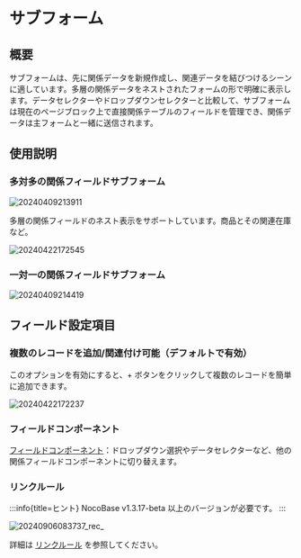 # サブフォーム

## 概要

サブフォームは、先に関係データを新規作成し、関連データを結びつけるシーンに適しています。多層の関係データをネストされたフォームの形で明確に表示します。データセレクターやドロップダウンセレクターと比較して、サブフォームは現在のページブロック上で直接関係テーブルのフィールドを管理でき、関係データは主フォームと一緒に送信されます。

## 使用説明

### 多対多の関係フィールドサブフォーム

![20240409213911](https://static-docs.nocobase.com/20240409213911.png)

多層の関係フィールドのネスト表示をサポートしています。商品とその関連在庫など。

![20240422172545](https://static-docs.nocobase.com/20240422172545.png)

### 一対一の関係フィールドサブフォーム

![20240409214419](https://static-docs.nocobase.com/20240409214419.png)

## フィールド設定項目

### 複数のレコードを追加/関連付け可能（デフォルトで有効）

このオプションを有効にすると、+ ボタンをクリックして複数のレコードを簡単に追加できます。

![20240422172237](https://static-docs.nocobase.com/20240422172237.png)

### フィールドコンポーネント

[フィールドコンポーネント](/handbook/ui/fields/association-field)：ドロップダウン選択やデータセレクターなど、他の関係フィールドコンポーネントに切り替えます。

### リンクルール
:::info{title=ヒント}
NocoBase v1.3.17-beta 以上のバージョンが必要です。
:::

![20240906083737_rec_](https://nocobase-docs.oss-cn-beijing.aliyuncs.com/20240906083737_rec_.gif)

詳細は [リンクルール](/handbook/ui/blocks/block-settings/linkage-rule) を参照してください。

